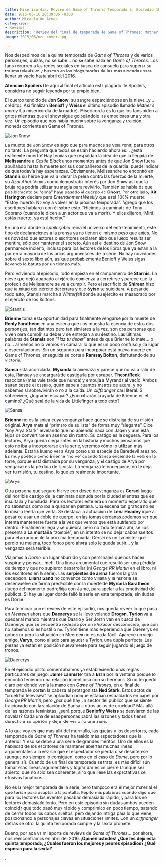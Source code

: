 ```yaml
---
title: Misericordia. Review de Game of Thrones Temporada 5, Episodio 10
date: 2015-06-16 20:39:06 -0300
author: Micaela De Armas
categories:
- Reviews
description: 'Review del final de temporada de Game of Thrones: Mother''s Mercy.'
image: 2015/06/mer_cover.jpg

---
```

Nos despedimos de la quinta temporada de *Game of Thrones* y de varios personajes, quizás, no se sabe… no se sabe nada en *Game of Thrones*. Los fans recurren a las redes sociales en busca de consuelo para superar su trauma televisivo y buscan en los blogs teorías de las más alocadas para llenar un vacío hasta abril del 2016. <!--more-->

<div class="spoilers-advice">
<div class="spoilers-advice__wrp">
<strong class="spoilers-advice__title">Atención Spoilers</strong>
<span class="spoilers-advice__desc">De aquí al final el artículo está plagado de Spoilers, considera no seguir leyendo por tu propio bien.</span>
</div>
</div>

El cuerpo tendido de **Jon Snow**, su sangre esparciéndose en la nieve...y... créditos. Así finalizan **Benioff** y **Weiss** el último episodio llamado *Mother’s mercy* (La misericordia de la madre). Misericordia es lo que los fans piden a gritos mientras que el show sigue golpeándole las emociones una y otra vez. Un episodio que nos habla mucho sobre la venganza y traición, moneda corriente en Game of Thrones.

![Jon Snow](/img/2015/06/jon_body.jpg)

La muerte de Jon Snow es algo que para muchos se veía venir, para otros no tanto. La pregunta que todos se están haciendo ahora es… ¿está realmente muerto? Hay teorías que respaldan la idea de que la llegada de **Melissandre** a *Castle Black* unos momentos antes de que Jon Snow fuera apuñalado hasta la muerte por sus compañeros de la guardia, puede indicar de que todavía hay esperanzas. 
Obviamente, Melissandre no encontró en **Stannis** su héroe que va a liderar la pelea contra las fuerzas de la muerte, su *Azor Ahai*. Vimos como demostraba interés por Jon Snow así que la bruja roja podría utilizar su magia para revivirlo. También se habla de que posiblemente su “alma” haya pasado al cuerpo de **Ghost**. Por otro lado, **Kit Harington** declaró para *Entertainment Weekly* que está 100% muerto: “Estoy muerto. No voy a volver en la próxima temporada”. Agregó que los escritores hablaron con él sobre esto. “Hicimos la caminata de Tony Soprano (cuando le dicen a un actor que va a morir). Y ellos dijeron, ‘Mirá, estás muerto, ya está hecho.”

En una era donde la *spoilerfobia* reina el universo del entretenimiento, este tipo de declaraciones a la prensa ya no tienen el mismo peso que antes. No es novedad que actores o escritores declaren algo que luego resulta ser mentira, sólo por mantener el secreto. Aún así el destino de Jon Snow permanece incierto, incluso para los lectores de los libros que ya estan a la par en la mayoría de los arcos argumentales de la serie. No hay novedades sobre el sexto libro aún, así que probablemente Benioff y Weiss sigan llevando la batuta por un tiempo más.

Pero volviendo al episodio, todo empieza en el campamento de **Stannis**. La nieve que dejó atrapado al ejército comienza a derretirse y parece que la profecía de Melissandre se va a cumplir. Pero el sacrificio de **Shireen** hizo que la mitad del ejército desertara y que **Sylse** se suicidara. A pesar de todo esto, Stannis marcha a *Winterfell* donde su ejército es masacrado por el ejército de los Boltons.

![Stannis](/img/2015/06/stannis_body.gif)

**Brienne** toma esta oportunidad para finalmente vengarse por la muerte de **Renly Baratheon** en una escena que nos muestra la esencia de estos dos personajes, tan distintos pero tan similares a la vez, son dos personas que viven para cumplir su deber y se entregan a su destino. Las últimas palabras de **Stannis** son *"Haz tu deber"* antes de que Brienne lo mate… o no… al menos no lo vemos en cámara, lo que es un poco confuso y da lugar a especulaciones. Sin un segundo para incorporar está nueva muerte en Game of Thrones, enseguida se corta a **Ramsay Bolton**, disfrutando de su victoria.

**Sansa** está acorralada. **Myranda** la amenaza y parece que no va a salir de esta, Ramsay se encargará de castigarla por escapar. **Theon/Reek** reacciona (más vale tarde que nunca) y empuja a Myranda al vacío. Ambos saltan desde el castillo, quien sabe a cuantos metros de altura, y no sabemos si sobrevivirán o no a la caída. Un *cliffhanger* casi literal. Si sobreviven, ¿lograrán escapar? ¿Encontrarán la ayuda de Brienne en el camino? ¿Qué será de la vida de Littlefinger a todo esto?

![Sansa](/img/2015/06/sansa_body.gif)

**Brienne** no es la única cuya venganza hace que se distraiga de su misión original. **Arya** mata al “primero de su lista” de forma muy “elegante”. Dice “soy Arya Stark” revelando que no aprendió nada con Jaqen y aún está lejos de convertirse en asesino sin rostro. Su castigo es la ceguera. Para los lectores, Arya queda ciega antes en la historia y muchos pensamos que esto no iba a incorporarse en la serie, veremos cómo lo utilizan más adelante. Estaría bueno ver a Arya como una especie de Daredevil asesino. Es muy poético como Brienne “no ve” cuando Sansa enciende la vela en la torre, porque está distraída por su venganza, y el castigo de Arya por vengarse es la pérdida de la vista. La venganza te enceguece, no te deja ver tu misión, tu destino, lo que es realmente importante.

![Arya](/img/2015/06/arya_body.jpg)

Otra persona que seguro hierve con deseo de venganza es **Cersei** luego del horrible castigo de la caminata desnuda por la ciudad mientras que es insultada y humillada. Para los lectores este era un momento esperado que no sabíamos cómo iba a quedar en pantalla. Una escena tan gráfica no es lo mismo leerla que verla. Se destaca la actuación de **Lena Headey** (que a pesar de usar un doble de cuerpo, en las tomas cercanas podemos ver que intenta mantenerse fuerte a la vez que vemos que está sufriendo por dentro.) Finalmente llega y se quiebra, pero no todo termina ahí, se nos presenta a **La montaña** “zombie”, en un intento de no dejar cabos sueltos para el arranque de la próxima temporada. Cersei es un Lannister que perdió su melena, tocó fondo pero ahora solo le queda subir… y la venganza será terrible.

Viajamos a *Dorne*: un lugar aburrido y con personajes que nos hacen suspirar y pensar… meh. Una línea argumental que resultó ser una pérdida de tiempo y que no supieron desarrollar (ni *George RR Martin* en el libro, ni los escritores en la serie). Las **serpientes de arena** fueron la gran decepción. **Ellaria Sand** no convence como villana y la historia se desenvuelve de forma predecible con la muerte de **Myrcella Baratheon** (luego del momento padre/hija con Jaime, para apelar a las emotividad del público). Si hay un lugar donde falló la serie en esta temporada, sin dudas es Dorne.  

Para terminar con el review de este episodio, nos queda reveer lo que pasa en *Meereen* ahora que **Daenerys** se la llevó volando **Drogon**. **Tyrion** va a quedar al mando mientras que Daario y Ser Jorah van en busca de Daenerys que se encuentra rodeada por un *khalasar* desconocido, que aún no sabemos si es hostil o no. Tyrion tiene más experiencia que Daenerys en gobernar pero la situación en Meereen no es nada fácil. Aparece un viejo amigo, **Varys**, como aliado para ayudar a Tyrion, una dupla perfecta. Las piezas ya están en posición nuevamente para seguir jugando el juego de tronos. 

![Daenerys](/img/2015/06/dragon_body.jpg)

En el episodio piloto comenzábamos ya estableciendo unas reglas particulares de juego: **Jaime Lannister** tira a **Bran** por la ventana porque lo encontró teniendo una relación incentuosa con su hermana. Si no te quedó claro por donde venía la mano con *Game of Thrones*, en el final de temporada le cortan la cabeza al protagonista **Ned Stark**. Estos actos de “crueldad televisiva” se aplaudían porque estaban respaldados en papel por *George RR Martin*, pero ¿por qué hay un sector del público que se siente traicionado con la violación de Sansa u otros actos de crueldad? Más allá de las razones feministas, ¿será porque **Benioff y Weiss** se desviaron de las novelas? Cada una de esas personas sabrá las razones y todos tienen derecho a su opinión y dejar de ver o no una serie. 

A lo que voy es que más allá del murmullo, las quejas y los desertores, cada temporada de *Game of Thrones* ha tenido más espectadores que la anterior. Y eso se debe a una serie de grandes méritos. Uno de ellos es la habilidad de los escritores de mantener abiertas muchas líneas argumentales a la vez sin que el espectador se pierda o se desinterese (aunque no siempre lo consiguen, como en el caso de *Dorne*, pero por lo general sí). Cuando de un final de temporada se trata, es más difícil aún tomar esas líneas argumentales y lograr darles un cierre (aunque sea abierto) que no solo sea coherente, sino que llene las expectativas de efusivos fanáticos.

No es la mejor temporada de la serie, pero tampoco era el mejor material el que tenían para adaptar a la pantalla. Repito mis palabras cuando digo que para los lectores los eventos pasaban demasiado rápido, y para los no lectores demasiado lento. Pero en este episodio sin dudas ambos pueden coincidir que todo pasó muy rápido y comprimido en poco tiempo, tratando de cerrar todos los cabos sueltos, pero dejando intriga para lo que viene, posicionando a personajes claves en situaciones límites. Con un *cliffhanger* detrás de otro, la quinta temporada cumple y la sexta promete. 

Bueno, por aca va mi aporte de reviews de *Game of Thrones*... por ahora, nos reencontramos en abril del 2016. 
**¡Opinen ustedes! ¿Qué les dejó esta quinta temporada, ¿Cuáles fueron los mejores y peores episodios? ¿Qué esperan para la sexta?**



.
